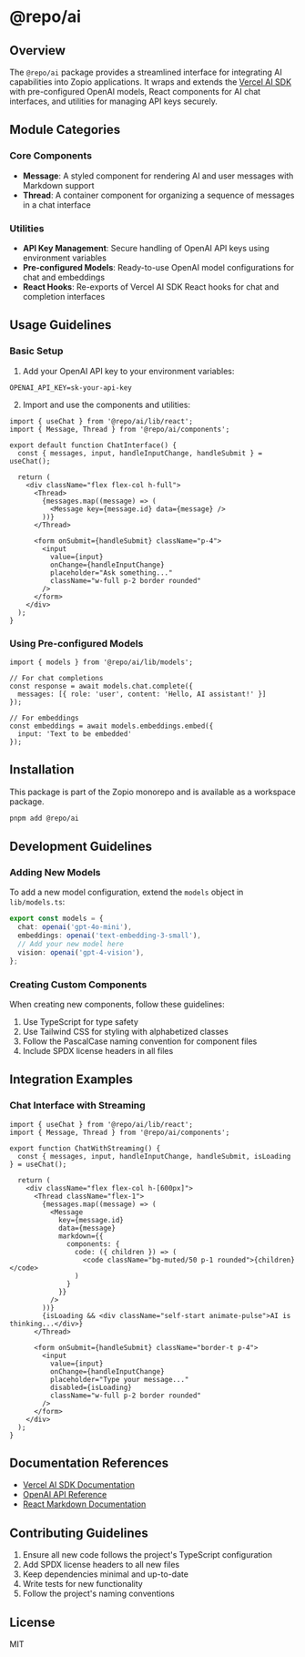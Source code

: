 # @repo/ai

## Overview

The `@repo/ai` package provides a streamlined interface for integrating AI capabilities into Zopio applications. It wraps and extends the [Vercel AI SDK](https://github.com/vercel/ai) with pre-configured OpenAI models, React components for AI chat interfaces, and utilities for managing API keys securely.

## Module Categories

### Core Components

- **Message**: A styled component for rendering AI and user messages with Markdown support
- **Thread**: A container component for organizing a sequence of messages in a chat interface

### Utilities

- **API Key Management**: Secure handling of OpenAI API keys using environment variables
- **Pre-configured Models**: Ready-to-use OpenAI model configurations for chat and embeddings
- **React Hooks**: Re-exports of Vercel AI SDK React hooks for chat and completion interfaces

## Usage Guidelines

### Basic Setup

1. Add your OpenAI API key to your environment variables:

```env
OPENAI_API_KEY=sk-your-api-key
```

2. Import and use the components and utilities:

```tsx
import { useChat } from '@repo/ai/lib/react';
import { Message, Thread } from '@repo/ai/components';

export default function ChatInterface() {
  const { messages, input, handleInputChange, handleSubmit } = useChat();

  return (
    <div className="flex flex-col h-full">
      <Thread>
        {messages.map((message) => (
          <Message key={message.id} data={message} />
        ))}
      </Thread>
      
      <form onSubmit={handleSubmit} className="p-4">
        <input
          value={input}
          onChange={handleInputChange}
          placeholder="Ask something..."
          className="w-full p-2 border rounded"
        />
      </form>
    </div>
  );
}
```

### Using Pre-configured Models

```tsx
import { models } from '@repo/ai/lib/models';

// For chat completions
const response = await models.chat.complete({
  messages: [{ role: 'user', content: 'Hello, AI assistant!' }]
});

// For embeddings
const embeddings = await models.embeddings.embed({
  input: 'Text to be embedded'
});
```

## Installation

This package is part of the Zopio monorepo and is available as a workspace package.

```bash
pnpm add @repo/ai
```

## Development Guidelines

### Adding New Models

To add a new model configuration, extend the `models` object in `lib/models.ts`:

```typescript
export const models = {
  chat: openai('gpt-4o-mini'),
  embeddings: openai('text-embedding-3-small'),
  // Add your new model here
  vision: openai('gpt-4-vision'),
};
```

### Creating Custom Components

When creating new components, follow these guidelines:

1. Use TypeScript for type safety
2. Use Tailwind CSS for styling with alphabetized classes
3. Follow the PascalCase naming convention for component files
4. Include SPDX license headers in all files

## Integration Examples

### Chat Interface with Streaming

```tsx
import { useChat } from '@repo/ai/lib/react';
import { Message, Thread } from '@repo/ai/components';

export function ChatWithStreaming() {
  const { messages, input, handleInputChange, handleSubmit, isLoading } = useChat();
  
  return (
    <div className="flex flex-col h-[600px]">
      <Thread className="flex-1">
        {messages.map((message) => (
          <Message 
            key={message.id} 
            data={message} 
            markdown={{ 
              components: { 
                code: ({ children }) => (
                  <code className="bg-muted/50 p-1 rounded">{children}</code>
                )
              } 
            }}
          />
        ))}
        {isLoading && <div className="self-start animate-pulse">AI is thinking...</div>}
      </Thread>
      
      <form onSubmit={handleSubmit} className="border-t p-4">
        <input
          value={input}
          onChange={handleInputChange}
          placeholder="Type your message..."
          disabled={isLoading}
          className="w-full p-2 border rounded"
        />
      </form>
    </div>
  );
}
```

## Documentation References

- [Vercel AI SDK Documentation](https://sdk.vercel.ai/docs)
- [OpenAI API Reference](https://platform.openai.com/docs/api-reference)
- [React Markdown Documentation](https://github.com/remarkjs/react-markdown)

## Contributing Guidelines

1. Ensure all new code follows the project's TypeScript configuration
2. Add SPDX license headers to all new files
3. Keep dependencies minimal and up-to-date
4. Write tests for new functionality
5. Follow the project's naming conventions

## License

MIT
